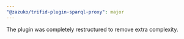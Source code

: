 ```yaml
---
"@zazuko/trifid-plugin-sparql-proxy": major
---
```


The plugin was completely restructured to remove extra complexity.
